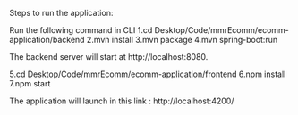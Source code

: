 Steps to run the application: 

Run the following command in CLI
1.cd Desktop/Code/mmrEcomm/ecomm-application/backend
2.mvn install
3.mvn package
4.mvn spring-boot:run

The backend server will start at http://localhost:8080.


5.cd Desktop/Code/mmrEcomm/ecomm-application/frontend
6.npm install
7.npm start

The application will launch in this link : http://localhost:4200/
